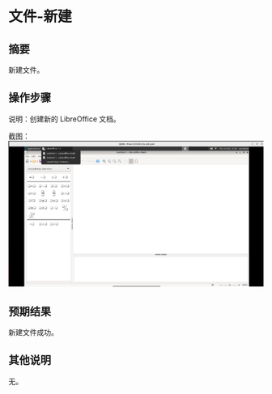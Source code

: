 # 文件-新建

## 摘要

新建文件。

## 操作步骤

说明：创建新的 LibreOffice 文档。

截图：![image](./image1/z1.png)

## 预期结果

新建文件成功。

## 其他说明

无。
